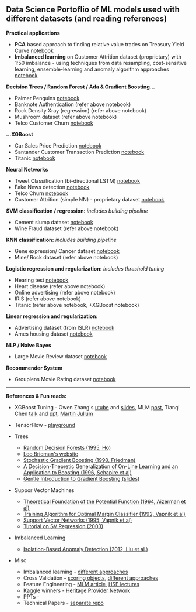 ## Data Science Portoflio of ML models used with different datasets (and reading references)

**Practical applications**
* **PCA** based approach to finding relative value trades on Treasury Yield Curve [notebook](https://github.com/uditgt/Data_science_python/blob/main/PCA%20-%20Treasury%20Rates.ipynb)
* **Imbalanced learning** on Customer Attrition dataset (proprietary) with 1:50 imbalance - using techniques from data resampling, cost-sensitive learning, ensemble-learning and anomaly algorithm approaches [notebook](https://github.com/uditgt/Data_science_python/blob/main/Imbalanced%20Learning%20-%20Customer%20Attrition%20Study.ipynb)

**Decision Trees / Random Forest / Ada & Gradient Boosting...**
* Palmer Penguins [notebook](https://github.com/uditgt/Data_science_python/blob/main/DS%20-%2010%20Trees%2C%20Forest%2C%20Boosting.ipynb)
* Banknote Authentication (refer above notebook)
* Rock Density Xray (regression) (refer above notebook)
* Mushroom dataset (refer above notebook)
* Telco Customer Churn [notebook](https://github.com/uditgt/Data_science_python/blob/main/DS%20-%2010%20Telco%20Churn%20Analysis.ipynb)

 **...XGBoost**
* Car Sales Price Prediction [notebook](https://github.com/uditgt/Data_science_python/blob/main/Example%20-%20XGBoost%20-%20Car%20Price%20Prediction.ipynb)
* Santander Customer Transaction Prediction [notebook](https://github.com/uditgt/Data_science_python/blob/main/DS%20-%2011%20XGBoost.ipynb)
* Titanic [notebook](https://github.com/uditgt/Data_science_python/blob/main/Example%20-%20Titanic.ipynb)

**Neural Networks**
* Tweet Classification (bi-directional LSTM) [notebook](https://github.com/uditgt/Data_science_python/blob/main/Example%20-%20LSTM%20-%20Tweet%20Emotions.ipynb)
* Fake News detection [notebook](https://github.com/uditgt/Data_science_python/blob/main/Example%20-%20LSTM%20-%20Fake%20News.ipynb)
* Telco Churn [notebook](https://github.com/uditgt/Data_science_python/blob/main/DS%20-%2013%20Simple%20Neural%20Network.ipynb)
* Customer Attrition (simple NN) - proprietary dataset [notebook](https://github.com/uditgt/Data_science_python/blob/main/Imbalanced%20Learning%20-%20Customer%20Attrition%20Study.ipynb)
 
**SVM classification / regression:**
_includes building pipeline_
* Cement slump dataset [notebook](https://github.com/uditgt/Data_science_python/blob/main/DS%20-%209%20SVM.ipynb)
* Wine Fraud dataset (refer above notebook)

**KNN classification:**
_includes building pipeline_
* Gene expression/ Cancer dataset [notebook](https://github.com/uditgt/Data_science_python/blob/main/DS%20-%208%20KNN%20Classification.ipynb)
* Mine/ Rock dataset (refer above notebook)
 
**Logistic regression and regularization:**
_includes threshold tuning_
* Hearing test [notebook](https://github.com/uditgt/Data_science_python/blob/main/DS%20-%207%20Logistic%20Regression.ipynb)
* Heart disease (refer above notebook)
* Online advertising (refer above notebook)
* IRIS (refer above notebook)
* Titanic (refer above notebook, +XGBoost notebook)

**Linear regression and regularization:** 
* Advertising dataset (from ISLR) [notebook](https://github.com/uditgt/Data_science_python/blob/main/DS%20-%206%20Linear%20Regression.ipynb)
* Ames housing dataset [notebook](https://github.com/uditgt/Data_science_python/blob/main/Example%20-%20Ames%20Housing%20dataset.ipynb)

**NLP / Naive Bayes**
* Large Movie Review dataset [notebook](https://github.com/uditgt/Data_science_python/blob/main/DS%20-%2012%20NLP%20%26%20Naive%20Bayes.ipynb)

**Recommender System**
* Grouplens Movie Rating dataset [notebook](https://github.com/uditgt/Data_science_python/blob/main/Example%20-%20Recommendation%20System.ipynb)

---
**References & Fun reads:**

* XGBoost Tuning - Owen Zhang's [utube](https://www.youtube.com/watch?v=LgLcfZjNF44) and [slides](https://www.slideshare.net/ShangxuanZhang/winning-data-science-competitions-presented-by-owen-zhang), MLM [post](https://machinelearningmastery.com/configure-gradient-boosting-algorithm/), Tianqi Chen [talk](https://www.youtube.com/watch?v=Vly8xGnNiWs) and [ppt](https://speakerdeck.com/datasciencela/tianqi-chen-xgboost-overview-and-latest-news-la-meetup-talk), [Martin Jullum](https://static1.squarespace.com/static/59f31b56be42d6ba6ad697b2/t/5a72f3ee8165f596c6ec1ee7/1517482994580/Presentatation+BI+lunch+XGBoost.pdf)

* TensorFlow - [playground](http://playground.tensorflow.org/#activation=tanh&batchSize=10&dataset=circle&regDataset=reg-plane&learningRate=0.03&regularizationRate=0&noise=0&networkShape=4,2&seed=0.88859&showTestData=false&discretize=false&percTrainData=50&x=true&y=true&xTimesY=false&xSquared=false&ySquared=false&cosX=false&sinX=false&cosY=false&sinY=false&collectStats=false&problem=classification&initZero=false&hideText=false)

* Trees
  * [Random Decision Forests (1995, Ho)](https://www4.stat.ncsu.edu/~lu/ST7901/reading%20materials/Ho1995.pdf)
  * [Leo Brieman's website](https://www.stat.berkeley.edu/~breiman/RandomForests/cc_home.htm)
  * [Stochastic Gradient Boosting (1998, Friedman)](https://jerryfriedman.su.domains/ftp/stobst.pdf)
  * [A Decision-Theoretic Generalization of On-Line Learning and an Application to Boosting (1996, Schapire et al)](https://www.face-rec.org/algorithms/Boosting-Ensemble/decision-theoretic_generalization.pdf)
  * [Gentle Introduction to Gradient Boosting (slides)](http://www.chengli.io/tutorials/gradient_boosting.pdf)

* Suppor Vector Machines
  * [Theoretical Foundation of the Potential Function (1964, Aizerman et al)](https://cs.uwaterloo.ca/~y328yu/classics/kernel.pdf)
  * [Training Algorithm for Optimal Margin Classifier (1992, Vapnik et al)](http://citeseerx.ist.psu.edu/viewdoc/download?doi=10.1.1.21.3818&rep=rep1&type=pdf)
  * [Support Vector Networks (1995, Vapnik et al)](http://image.diku.dk/imagecanon/material/cortes_vapnik95.pdf)
  * [Tutorial on SV Regression (2003)](http://citeseerx.ist.psu.edu/viewdoc/download;jsessionid=4448154647BC7B10C991CEF2236BBA38?doi=10.1.1.114.4288&rep=rep1&type=pdf)

* Imbalanced Learning
  * [Isolation-Based Anomaly Detection (2012, Liu et al.)](https://cs.nju.edu.cn/zhouzh/zhouzh.files/publication/tkdd11.pdf)

* Misc
  * Imbalanced learning - [different approaches](https://imbalanced-learn.org/stable/auto_examples/applications/plot_impact_imbalanced_classes.html)
  * Cross Validation - [scoring objects](https://scikit-learn.org/stable/modules/model_evaluation.html), [different approaches](https://scikit-learn.org/stable/modules/cross_validation.html)
  * Feature Engineering - [MLM article](https://machinelearningmastery.com/discover-feature-engineering-how-to-engineer-features-and-how-to-get-good-at-it/), [HSE lectures](https://www.coursera.org/learn/competitive-data-science/lecture/1Nh5Q/overview)
  * Kaggle winners - [Heritage Provider Network](https://foreverdata.org/1015/content/milestone1-2.pdf)
  * PPTs - 
  * Technical Papers - [separate repo](https://github.com/uditgt/Literature)
